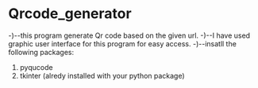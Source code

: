 # Qrcode_generator
-)--this program generate Qr code based on the given url.
-)--I have used graphic user interface for this program for easy access.
-)--insatll the following packages:
   1. pyqucode
   2. tkinter (alredy installed with your python package)
